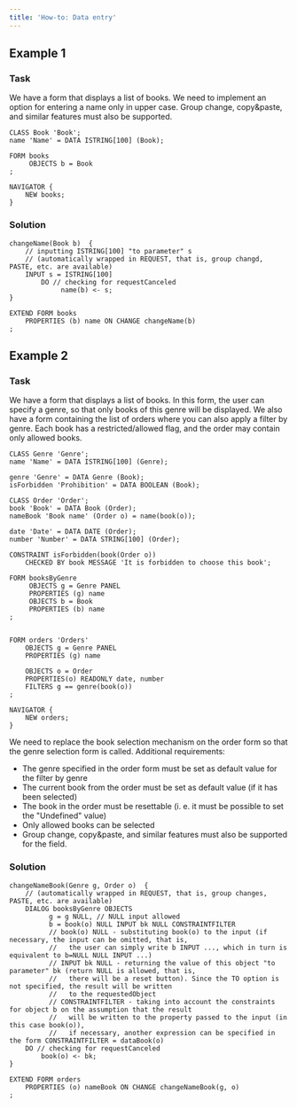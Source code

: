 ```yaml
---
title: 'How-to: Data entry'
---
```


## Example 1

### Task

We have a form that displays a list of books. We need to implement an option for entering a name only in upper case. Group change, copy&paste, and similar features must also be supported.

```lsf
CLASS Book 'Book';
name 'Name' = DATA ISTRING[100] (Book);

FORM books
     OBJECTS b = Book
;

NAVIGATOR {
    NEW books;
}
```

### Solution

```lsf
changeName(Book b)  {
    // inputting ISTRING[100] "to parameter" s 
    // (automatically wrapped in REQUEST, that is, group changd, PASTE, etc. are available)
    INPUT s = ISTRING[100] 
        DO // checking for requestCanceled
             name(b) <- s;
}

EXTEND FORM books
    PROPERTIES (b) name ON CHANGE changeName(b)
;
```

  

## Example 2

### Task

We have a form that displays a list of books. In this form, the user can specify a genre, so that only books of this genre will be displayed. We also have a form containing the list of orders where you can also apply a filter by genre. Each book has a restricted/allowed flag, and the order may contain only allowed books.

```lsf
CLASS Genre 'Genre';
name 'Name' = DATA ISTRING[100] (Genre);

genre 'Genre' = DATA Genre (Book);
isForbidden 'Prohibition' = DATA BOOLEAN (Book);

CLASS Order 'Order';
book 'Book' = DATA Book (Order);
nameBook 'Book name' (Order o) = name(book(o));

date 'Date' = DATA DATE (Order);
number 'Number' = DATA STRING[100] (Order);

CONSTRAINT isForbidden(book(Order o))
    CHECKED BY book MESSAGE 'It is forbidden to choose this book';

FORM booksByGenre
     OBJECTS g = Genre PANEL
     PROPERTIES (g) name
     OBJECTS b = Book
     PROPERTIES (b) name
;


FORM orders 'Orders'
    OBJECTS g = Genre PANEL
    PROPERTIES (g) name

    OBJECTS o = Order
    PROPERTIES(o) READONLY date, number
    FILTERS g == genre(book(o))
;

NAVIGATOR {
    NEW orders;
}
```

We need to replace the book selection mechanism on the order form so that the genre selection form is called. Additional requirements:

-   The genre specified in the order form must be set as default value for the filter by genre
-   The current book from the order must be set as default value (if it has been selected)
-   The book in the order must be resettable (i. e. it must be possible to set the "Undefined" value)
-   Only allowed books can be selected
-   Group change, copy&paste, and similar features must also be supported for the field.

### Solution

```lsf
changeNameBook(Genre g, Order o)  {
    // (automatically wrapped in REQUEST, that is, group changes, PASTE, etc. are available)
    DIALOG booksByGenre OBJECTS 
          g = g NULL, // NULL input allowed
          b = book(o) NULL INPUT bk NULL CONSTRAINTFILTER
          // book(o) NULL - substituting book(o) to the input (if necessary, the input can be omitted, that is, 
          //   the user can simply write b INPUT ..., which in turn is equivalent to b=NULL NULL INPUT ...)
          // INPUT bk NULL - returning the value of this object "to parameter" bk (return NULL is allowed, that is, 
          //   there will be a reset button). Since the TO option is not specified, the result will be written 
          //   to the requestedObject
          // CONSTRAINTFILTER - taking into account the constraints for object b on the assumption that the result 
          //   will be written to the property passed to the input (in this case book(o)),
          //   if necessary, another expression can be specified in the form CONSTRAINTFILTER = dataBook(o)
    DO // checking for requestCanceled
        book(o) <- bk;
}

EXTEND FORM orders
    PROPERTIES (o) nameBook ON CHANGE changeNameBook(g, o)
;
```

  
